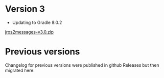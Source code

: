# Version 3

- Updating to Gradle 8.0.2

[jros2messages-v3.0.zip](https://github.com/lambdaprime/jros2messages/raw/main/jros2messages/release/jros2messages-v3.0.zip)

# Previous versions

Changelog for previous versions were published in github Releases but then migrated here.
